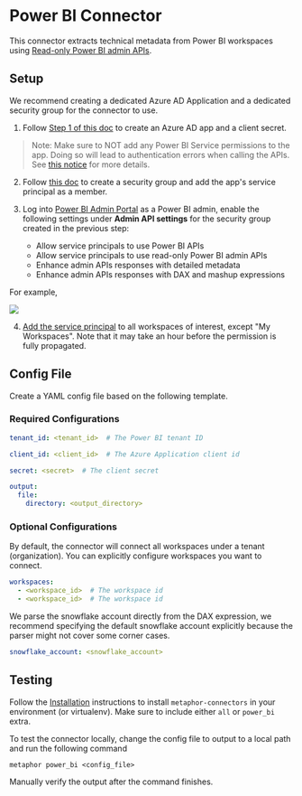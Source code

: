 # Power BI Connector

This connector extracts technical metadata from Power BI workspaces using [Read-only Power BI admin APIs](https://docs.microsoft.com/en-us/power-bi/enterprise/read-only-apis-service-principal-authentication).

## Setup

We recommend creating a dedicated Azure AD Application and a dedicated security group for the connector to use.

1. Follow [Step 1 of this doc](https://docs.microsoft.com/en-us/power-bi/developer/embedded/embed-service-principal#step-1---create-an-azure-ad-app) to create an Azure AD app and a client secret.

> Note: Make sure to NOT add any Power BI Service permissions to the app. Doing so will lead to authentication errors when calling the APIs. See [this notice](https://docs.microsoft.com/en-us/power-bi/enterprise/read-only-apis-service-principal-authentication#:~:text=Make%20sure%20there%20are%20no%20Power%20BI%20admin%2Dconsent%2Drequired%20permissions%20set%20on%20this%20application.%20For%20more%20information%2C%20see%20Managing%20consent%20to%20applications%20and%20evaluating%20consent%20requests.) for more details.

2. Follow [this doc](https://docs.microsoft.com/en-us/azure/active-directory/fundamentals/active-directory-groups-create-azure-portal#create-a-basic-group-and-add-members) to create a security group and add the app's service principal as a member.

3. Log into [Power BI Admin Portal](https://app.powerbi.com/admin-portal/tenantSettings) as a Power BI admin, enable the following settings under **Admin API settings** for the security group created in the previous step:
    - Allow service principals to use Power BI APIs
    - Allow service principals to use read-only Power BI admin APIs
    - Enhance admin APIs responses with detailed metadata
    - Enhance admin APIs responses with DAX and mashup expressions

For example,

![](https://docs.microsoft.com/en-us/power-bi/enterprise/media/read-only-apis-service-principal-auth/allow-service-principals-tenant-setting.png)

4. [Add the service principal](https://docs.microsoft.com/en-us/power-bi/developer/embedded/embed-service-principal#step-4---add-the-service-principal-to-your-workspace) to all workspaces of interest, except "My Workspaces". Note that it may take an hour before the permission is fully propagated.

## Config File

Create a YAML config file based on the following template.

### Required Configurations

```yaml
tenant_id: <tenant_id>  # The Power BI tenant ID

client_id: <client_id>  # The Azure Application client id

secret: <secret>  # The client secret

output:
  file:
    directory: <output_directory>
```

### Optional Configurations

By default, the connector will connect all workspaces under a tenant (organization). You can explicitly configure workspaces you want to connect.

```yaml
workspaces:
  - <workspace_id>  # The workspace id
  - <workspace_id>  # The workspace id
```

We parse the snowflake account directly from the DAX expression, we recommend specifying the default snowflake account explicitly because the parser might not cover some corner cases.

```yaml
snowflake_account: <snowflake_account>
```

## Testing

Follow the [Installation](../../README.md) instructions to install `metaphor-connectors` in your environment (or virtualenv). Make sure to include either `all` or `power_bi` extra.

To test the connector locally, change the config file to output to a local path and run the following command

```shell
metaphor power_bi <config_file>
```

Manually verify the output after the command finishes.
